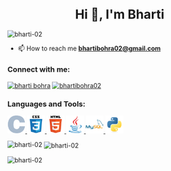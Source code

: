 <h1 align="center">Hi 👋, I'm Bharti</h1>
<p align="left"> <img src="https://komarev.com/ghpvc/?username=bharti-02&label=Profile%20views&color=0e75b6&style=flat" alt="bharti-02" /> </p>

- 📫 How to reach me **bhartibohra02@gmail.com**

<h3 align="left">Connect with me:</h3>
<p align="left">
<a href="https://linkedin.com/in/bharti bohra" target="blank"><img align="center" src="https://raw.githubusercontent.com/rahuldkjain/github-profile-readme-generator/master/src/images/icons/Social/linked-in-alt.svg" alt="bharti bohra" height="30" width="40" /></a>
<a href="https://www.codechef.com/users/bhartibohra02" target="blank"><img align="center" src="https://cdn.jsdelivr.net/npm/simple-icons@3.1.0/icons/codechef.svg" alt="bhartibohra02" height="30" width="40" /></a>
</p>

<h3 align="left">Languages and Tools:</h3>
<p align="left"> <a href="https://www.cprogramming.com/" target="_blank" rel="noreferrer"> <img src="https://raw.githubusercontent.com/devicons/devicon/master/icons/c/c-original.svg" alt="c" width="40" height="40"/> </a> <a href="https://www.w3schools.com/css/" target="_blank" rel="noreferrer"> <img src="https://raw.githubusercontent.com/devicons/devicon/master/icons/css3/css3-original-wordmark.svg" alt="css3" width="40" height="40"/> </a> <a href="https://www.w3.org/html/" target="_blank" rel="noreferrer"> <img src="https://raw.githubusercontent.com/devicons/devicon/master/icons/html5/html5-original-wordmark.svg" alt="html5" width="40" height="40"/> </a> <a href="https://www.java.com" target="_blank" rel="noreferrer"> <img src="https://raw.githubusercontent.com/devicons/devicon/master/icons/java/java-original.svg" alt="java" width="40" height="40"/> </a> <a href="https://www.mysql.com/" target="_blank" rel="noreferrer"> <img src="https://raw.githubusercontent.com/devicons/devicon/master/icons/mysql/mysql-original-wordmark.svg" alt="mysql" width="40" height="40"/> </a> <a href="https://www.python.org" target="_blank" rel="noreferrer"> <img src="https://raw.githubusercontent.com/devicons/devicon/master/icons/python/python-original.svg" alt="python" width="40" height="40"/> </a> </p>

<p><img align="left" src="https://github-readme-stats.vercel.app/api/top-langs?username=bharti-02&show_icons=true&locale=en&layout=compact" alt="bharti-02" /></p>

<p>&nbsp;<img align="center" src="https://github-readme-stats.vercel.app/api?username=bharti-02&show_icons=true&locale=en" alt="bharti-02" /></p>

<p><img align="center" src="https://github-readme-streak-stats.herokuapp.com/?user=bharti-02&" alt="bharti-02" /></p>

